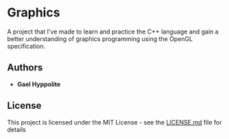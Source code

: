 # Graphics
A project that I've made to learn and practice the C++ language and gain a better understanding of graphics programming using the OpenGL specification.

## Authors
* **Gael Hyppolite**

## License
This project is licensed under the MIT License - see the [LICENSE.md](LICENSE.md) file for details